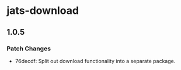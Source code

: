 # jats-download

## 1.0.5

### Patch Changes

- 76decdf: Split out download functionality into a separate package.
